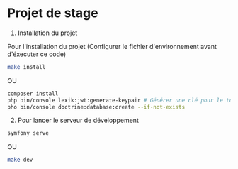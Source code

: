 # Projet de stage

1. Installation du projet

Pour l'installation du projet (Configurer le fichier d'environnement avant d'éxecuter ce code)

```bash
make install
```

OU

```bash
composer install
php bin/console lexik:jwt:generate-keypair # Générer une clé pour le token jwt
pho bin/console doctrine:database:create --if-not-exists
```

2. Pour lancer le serveur de développement

```bash
symfony serve
```

OU

```bash
make dev
```
